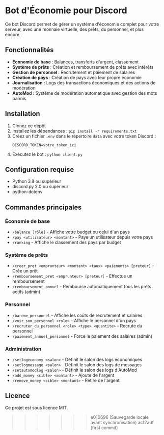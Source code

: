 # Bot d'Économie pour Discord

Ce bot Discord permet de gérer un système d'économie complet pour votre serveur, avec une monnaie virtuelle, des prêts, du personnel, et plus encore.

## Fonctionnalités

- **Économie de base** : Balances, transferts d'argent, classement
- **Système de prêts** : Création et remboursement de prêts avec intérêts
- **Gestion de personnel** : Recrutement et paiement de salaires
- **Création de pays** : Création de pays avec leur propre économie
- **Journalisation** : Logs des transactions économiques et des actions de modération
- **AutoMod** : Système de modération automatique avec gestion des mots bannis

## Installation

1. Clonez ce dépôt
2. Installez les dépendances : `pip install -r requirements.txt`
3. Créez un fichier `.env` dans le répertoire `data` avec votre token Discord :
   ```
   DISCORD_TOKEN=votre_token_ici
   ```
4. Exécutez le bot : `python client.py`

## Configuration requise

- Python 3.8 ou supérieur
- discord.py 2.0 ou supérieur
- python-dotenv

## Commandes principales

### Économie de base
- `/balance [rôle]` - Affiche votre budget ou celui d'un pays
- `/pay <utilisateur> <montant>` - Paye un utilisateur depuis votre pays
- `/ranking` - Affiche le classement des pays par budget

### Système de prêts
- `/creer_pret <emprunteur> <montant> <taux> <paiements> [preteur]` - Crée un prêt
- `/remboursement_pret <emprunteur> [preteur]` - Effectue un remboursement
- `/remboursement_annuel` - Rembourse automatiquement tous les prêts actifs (admin)

### Personnel
- `/bareme_personnel` - Affiche les coûts de recrutement et salaires
- `/voir_son_personnel <role>` - Affiche le personnel d'un pays
- `/recruter_du_personnel <role> <type> <quantite>` - Recrute du personnel
- `/paiement_annuel_personnel` - Force le paiement des salaires (admin)

### Administration
- `/setlogeconomy <salon>` - Définit le salon des logs économiques
- `/setlogmessage <salon>` - Définit le salon des logs de messages
- `/setautomodlog <salon>` - Définit le salon des logs d'AutoMod
- `/add_money <cible> <montant>` - Ajoute de l'argent
- `/remove_money <cible> <montant>` - Retire de l'argent

## Licence

Ce projet est sous licence MIT.
>>>>>>> e010696 (Sauvegarde locale avant synchronisation)
>>>>>>> ac12a6f (first commit)
